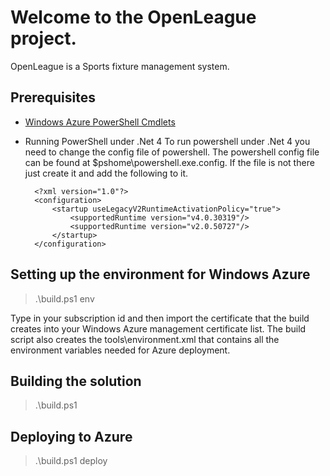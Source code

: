 Welcome to the OpenLeague project.
=============================

OpenLeague is a Sports fixture management system.

## Prerequisites

* [Windows Azure PowerShell Cmdlets](http://wappowershell.codeplex.com/)
* Running PowerShell under .Net 4
To run powershell under .Net 4 you need to change the config file of powershell. The powershell config file can be found at $pshome\powershell.exe.config. If the file is not there just create it and add the following to it.

        <?xml version="1.0"?>
        <configuration>
            <startup useLegacyV2RuntimeActivationPolicy="true">
                <supportedRuntime version="v4.0.30319"/>
                <supportedRuntime version="v2.0.50727"/>
            </startup>
        </configuration>

## Setting up the environment for Windows Azure

> .\build.ps1 env

Type in your subscription id and then import the certificate that the build creates into your Windows Azure management certificate list.
The build script also creates the tools\environment.xml that contains all the environment variables needed for Azure deployment.

## Building the solution

> .\build.ps1

## Deploying to Azure

> .\build.ps1 deploy

